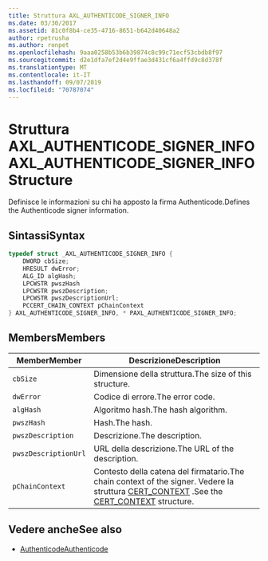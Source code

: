 ```yaml
---
title: Struttura AXL_AUTHENTICODE_SIGNER_INFO
ms.date: 03/30/2017
ms.assetid: 81c0f8b4-ce35-4716-8651-b642d40648a2
author: rpetrusha
ms.author: ronpet
ms.openlocfilehash: 9aaa0258b53b6b39874c8c99c71ecf53cbdb8f97
ms.sourcegitcommit: d2e1dfa7ef2d4e9ffae3d431cf6a4ffd9c8d378f
ms.translationtype: MT
ms.contentlocale: it-IT
ms.lasthandoff: 09/07/2019
ms.locfileid: "70787074"
---
```

# <a name="axl_authenticode_signer_info-structure"></a><span data-ttu-id="66441-102">Struttura AXL_AUTHENTICODE_SIGNER_INFO</span><span class="sxs-lookup"><span data-stu-id="66441-102">AXL_AUTHENTICODE_SIGNER_INFO Structure</span></span>
<span data-ttu-id="66441-103">Definisce le informazioni su chi ha apposto la firma Authenticode.</span><span class="sxs-lookup"><span data-stu-id="66441-103">Defines the Authenticode signer information.</span></span>  
  
## <a name="syntax"></a><span data-ttu-id="66441-104">Sintassi</span><span class="sxs-lookup"><span data-stu-id="66441-104">Syntax</span></span>  
  
```cpp  
typedef struct _AXL_AUTHENTICODE_SIGNER_INFO {  
    DWORD cbSize;  
    HRESULT dwError;  
    ALG_ID algHash;  
    LPCWSTR pwszHash  
    LPCWSTR pwszDescription;  
    LPCWSTR pwszDescriptionUrl;  
    PCCERT_CHAIN_CONTEXT pChainContext  
} AXL_AUTHENTICODE_SIGNER_INFO, * PAXL_AUTHENTICODE_SIGNER_INFO;  
```  
  
## <a name="members"></a><span data-ttu-id="66441-105">Members</span><span class="sxs-lookup"><span data-stu-id="66441-105">Members</span></span>  
  
|<span data-ttu-id="66441-106">Member</span><span class="sxs-lookup"><span data-stu-id="66441-106">Member</span></span>|<span data-ttu-id="66441-107">Descrizione</span><span class="sxs-lookup"><span data-stu-id="66441-107">Description</span></span>|  
|------------|-----------------|  
|`cbSize`|<span data-ttu-id="66441-108">Dimensione della struttura.</span><span class="sxs-lookup"><span data-stu-id="66441-108">The size of this structure.</span></span>|  
|`dwError`|<span data-ttu-id="66441-109">Codice di errore.</span><span class="sxs-lookup"><span data-stu-id="66441-109">The error code.</span></span>|  
|`algHash`|<span data-ttu-id="66441-110">Algoritmo hash.</span><span class="sxs-lookup"><span data-stu-id="66441-110">The hash algorithm.</span></span>|  
|`pwszHash`|<span data-ttu-id="66441-111">Hash.</span><span class="sxs-lookup"><span data-stu-id="66441-111">The hash.</span></span>|  
|`pwszDescription`|<span data-ttu-id="66441-112">Descrizione.</span><span class="sxs-lookup"><span data-stu-id="66441-112">The description.</span></span>|  
|`pwszDescriptionUrl`|<span data-ttu-id="66441-113">URL della descrizione.</span><span class="sxs-lookup"><span data-stu-id="66441-113">The URL of the description.</span></span>|  
|`pChainContext`|<span data-ttu-id="66441-114">Contesto della catena del firmatario.</span><span class="sxs-lookup"><span data-stu-id="66441-114">The chain context of the signer.</span></span> <span data-ttu-id="66441-115">Vedere la struttura [CERT_CONTEXT](/windows/win32/api/wincrypt/ns-wincrypt-cert_context) .</span><span class="sxs-lookup"><span data-stu-id="66441-115">See the [CERT_CONTEXT](/windows/win32/api/wincrypt/ns-wincrypt-cert_context) structure.</span></span>|  
  
## <a name="see-also"></a><span data-ttu-id="66441-116">Vedere anche</span><span class="sxs-lookup"><span data-stu-id="66441-116">See also</span></span>

- [<span data-ttu-id="66441-117">Authenticode</span><span class="sxs-lookup"><span data-stu-id="66441-117">Authenticode</span></span>](index.md)
